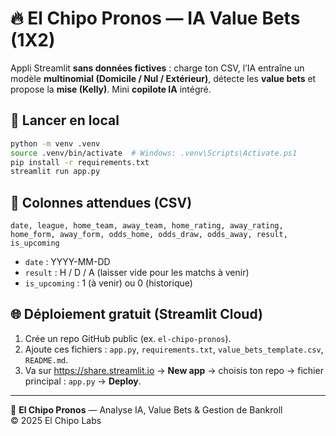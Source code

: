 
# 🔥 El Chipo Pronos — IA Value Bets (1X2)

Appli Streamlit **sans données fictives** : charge ton CSV, l’IA entraîne un modèle **multinomial (Domicile / Nul / Extérieur)**, détecte les **value bets** et propose la **mise (Kelly)**. Mini **copilote IA** intégré.

## 🚀 Lancer en local
```bash
python -m venv .venv
source .venv/bin/activate  # Windows: .venv\Scripts\Activate.ps1
pip install -r requirements.txt
streamlit run app.py
```

## 🧾 Colonnes attendues (CSV)
`date, league, home_team, away_team, home_rating, away_rating, home_form, away_form, odds_home, odds_draw, odds_away, result, is_upcoming`

- `date` : YYYY-MM-DD
- `result` : H / D / A (laisser vide pour les matchs à venir)
- `is_upcoming` : 1 (à venir) ou 0 (historique)

## 🌐 Déploiement gratuit (Streamlit Cloud)
1. Crée un repo GitHub public (ex. `el-chipo-pronos`).
2. Ajoute ces fichiers : `app.py`, `requirements.txt`, `value_bets_template.csv`, `README.md`.
3. Va sur https://share.streamlit.io → **New app** → choisis ton repo → fichier principal : `app.py` → **Deploy**.

---
👑 **El Chipo Pronos** — Analyse IA, Value Bets & Gestion de Bankroll  
© 2025 El Chipo Labs
